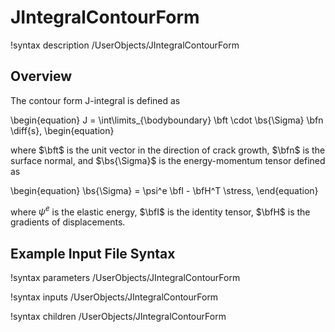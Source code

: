 # JIntegralContourForm

!syntax description /UserObjects/JIntegralContourForm

## Overview

The contour form J-integral is defined as

\begin{equation}
  J = \int\limits_{\bodyboundary} \bft \cdot \bs{\Sigma} \bfn \diff{s},
\begin{equation}

where $\bft$ is the unit vector in the direction of crack growth, $\bfn$ is the surface normal, and $\bs{\Sigma}$ is the energy-momentum tensor defined as

\begin{equation}
  \bs{\Sigma} = \psi^e \bfI - \bfH^T \stress,
\end{equation}

where $\psi^e$ is the elastic energy, $\bfI$ is the identity tensor, $\bfH$ is the gradients of displacements.

## Example Input File Syntax

!syntax parameters /UserObjects/JIntegralContourForm

!syntax inputs /UserObjects/JIntegralContourForm

!syntax children /UserObjects/JIntegralContourForm
